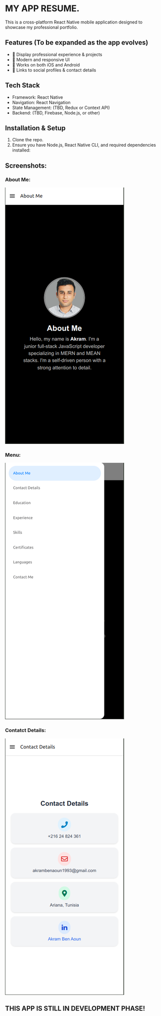 # MY APP RESUME.
This is a cross-platform React Native mobile application designed to showcase my professional portfolio.

## Features (To be expanded as the app evolves)
- 📌 Display professional experience & projects
- 🎨 Modern and responsive UI
- 📱 Works on both iOS and Android
- 🔗 Links to social profiles & contact details

## Tech Stack
- Framework: React Native
- Navigation: React Navigation
- State Management: (TBD, Redux or Context API)
- Backend: (TBD, Firebase, Node.js, or other)

## Installation & Setup
1. Clone the repo.
2. Ensure you have Node.js, React Native CLI, and required dependencies installed:

## Screenshots:

### About Me:

![About Me Screen](assets/screenshots/screenshot_1.png)

### Menu:

![Menu Screen](assets/screenshots/screenshot_2.png)

### Contatct Details:

![Contatct Details Screen](assets/screenshots/screenshot_3.png)

## THIS APP IS STILL IN DEVELOPMENT PHASE!